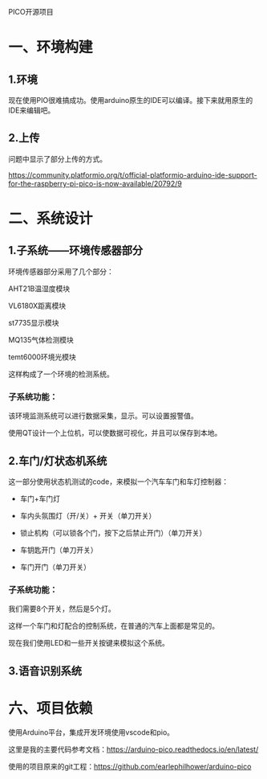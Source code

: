 PICO开源项目



# 一、环境构建

## 1.环境

现在使用PIO很难搞成功。使用arduino原生的IDE可以编译。接下来就用原生的IDE来编辑吧。

## 2.上传

问题中显示了部分上传的方式。

https://community.platformio.org/t/official-platformio-arduino-ide-support-for-the-raspberry-pi-pico-is-now-available/20792/9





# 二、系统设计

## 1.子系统——环境传感器部分

环境传感器部分采用了几个部分：

AHT21B温湿度模块

VL6180X距离模块

st7735显示模块

MQ135气体检测模块

temt6000环境光模块

这样构成了一个环境的检测系统。

### 子系统功能：

该环境监测系统可以进行数据采集，显示。可以设置报警值。

使用QT设计一个上位机，可以使数据可视化，并且可以保存到本地。



## 2.车门/灯状态机系统

这一部分使用状态机测试的code，来模拟一个汽车车门和车灯控制器：

- 车门+车门灯

- 车内头氛围灯（开/关）+ 开关（单刀开关）

- 锁止机构（可以锁各个门，按下之后禁止开门）（单刀开关）

- 车钥匙开门（单刀开关）

- 车门开门（单刀开关）

  

### 子系统功能：

我们需要8个开关，然后是5个灯。

这样一个车门和灯配合的控制系统，在普通的汽车上面都是常见的。

现在我们使用LED和一些开关按键来模拟这个系统。



## 3.语音识别系统



# 六、项目依赖

使用Arduino平台，集成开发环境使用vscode和pio。

这里是我的主要代码参考文档：https://arduino-pico.readthedocs.io/en/latest/

使用的项目原来的git工程：https://github.com/earlephilhower/arduino-pico